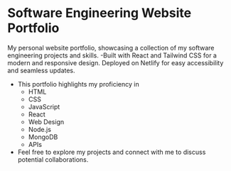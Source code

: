 # Software Engineering Website Portfolio 

My personal website portfolio, showcasing a collection of my software engineering projects and skills. 
-Built with React and Tailwind CSS for a modern and responsive design. Deployed on Netlify for easy accessibility and seamless updates. 
- This portfolio highlights my proficiency in 
   * HTML
   * CSS
   * JavaScript
   * React
   * Web Design
   * Node.js
   * MongoDB
   * APIs
- Feel free to explore my projects and connect with me to discuss potential collaborations.
